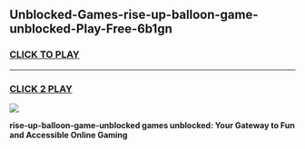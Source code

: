 
## Unblocked-Games-rise-up-balloon-game-unblocked-Play-Free-6b1gn
<h3>
<a href="https://premium76.site?title=rise-up-balloon-game-unblocked&ref=23A">CLICK TO PLAY</a></h3>
<hr>

<h3>
<a href="https://premium76.site?title=rise-up-balloon-game-unblocked&ref=23A">CLICK 2 PLAY</a>
  
</h3>

<a href="https://premium76.site?title=rise-up-balloon-game-unblocked&ref=23A"><img src="https://clearcache.store/games.png"></a>


**rise-up-balloon-game-unblocked games unblocked: Your Gateway to Fun and Accessible Online Gaming**
